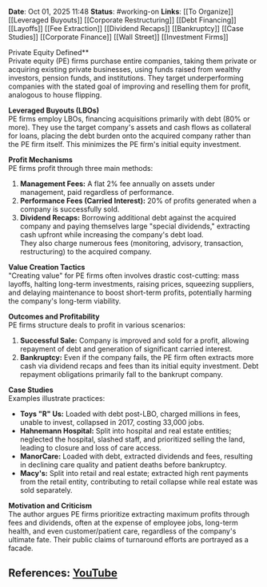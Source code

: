 **Date**: Oct 01, 2025 11:48
**Status**: #working-on
**Links**: [[To Organize]] [[Leveraged Buyouts]] [[Corporate Restructuring]] [[Debt Financing]] [[Layoffs]] [[Fee Extraction]] [[Dividend Recaps]] [[Bankruptcy]] [[Case Studies]] [[Corporate Finance]] [[Wall Street]] [[Investment Firms]]

Private Equity Defined**  
Private equity (PE) firms purchase entire companies, taking them private or acquiring existing private businesses, using funds raised from wealthy investors, pension funds, and institutions. They target underperforming companies with the stated goal of improving and reselling them for profit, analogous to house flipping.

**Leveraged Buyouts (LBOs)**  
PE firms employ LBOs, financing acquisitions primarily with debt (80% or more). They use the target company's assets and cash flows as collateral for loans, placing the debt burden onto the acquired company rather than the PE firm itself. This minimizes the PE firm's initial equity investment.

**Profit Mechanisms**  
PE firms profit through three main methods:  
1.  **Management Fees:** A flat 2% fee annually on assets under management, paid regardless of performance.  
2.  **Performance Fees (Carried Interest):** 20% of profits generated when a company is successfully sold.  
3.  **Dividend Recaps:** Borrowing additional debt against the acquired company and paying themselves large "special dividends," extracting cash upfront while increasing the company's debt load.  
They also charge numerous fees (monitoring, advisory, transaction, restructuring) to the acquired company.

**Value Creation Tactics**  
"Creating value" for PE firms often involves drastic cost-cutting: mass layoffs, halting long-term investments, raising prices, squeezing suppliers, and delaying maintenance to boost short-term profits, potentially harming the company's long-term viability.

**Outcomes and Profitability**  
PE firms structure deals to profit in various scenarios:  
1.  **Successful Sale:** Company is improved and sold for a profit, allowing repayment of debt and generation of significant carried interest.  
2.  **Bankruptcy:** Even if the company fails, the PE firm often extracts more cash via dividend recaps and fees than its initial equity investment. Debt repayment obligations primarily fall to the bankrupt company.

**Case Studies**  
Examples illustrate practices:  
*   **Toys "R" Us:** Loaded with debt post-LBO, charged millions in fees, unable to invest, collapsed in 2017, costing 33,000 jobs.  
*   **Hahnemann Hospital:** Split into hospital and real estate entities; neglected the hospital, slashed staff, and prioritized selling the land, leading to closure and loss of care access.  
*   **ManorCare:** Loaded with debt, extracted dividends and fees, resulting in declining care quality and patient deaths before bankruptcy.  
*   **Macy's:** Split into retail and real estate; extracted high rent payments from the retail entity, contributing to retail collapse while real estate was sold separately.

**Motivation and Criticism**  
The author argues PE firms prioritize extracting maximum profits through fees and dividends, often at the expense of employee jobs, long-term health, and even customer/patient care, regardless of the company's ultimate fate. Their public claims of turnaround efforts are portrayed as a facade.

## References: [YouTube](https://www.youtube.com/watch?v=Gu2wASQOU8A)

